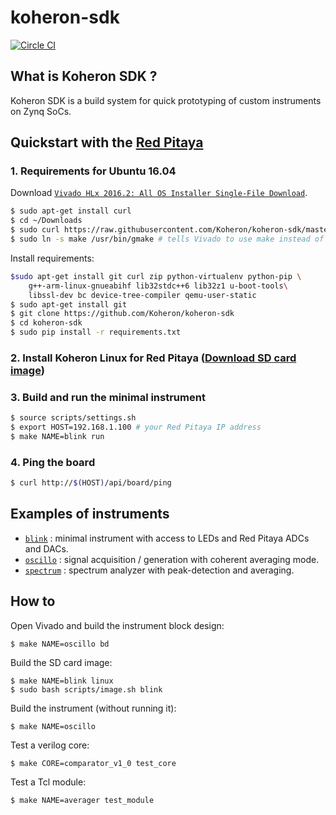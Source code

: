 # koheron-sdk

[![Circle CI](https://circleci.com/gh/Koheron/koheron-sdk.svg?style=shield)](https://circleci.com/gh/Koheron/koheron-sdk)

## What is Koheron SDK ?

Koheron SDK is a build system for quick prototyping of custom instruments on Zynq SoCs.

## Quickstart with the [Red Pitaya](http://redpitaya.com)

### 1. Requirements for Ubuntu 16.04

Download [`Vivado HLx 2016.2: All OS Installer Single-File Download`](http://www.xilinx.com/support/download/index.html/content/xilinx/en/downloadNav/vivado-design-tools/2016-2.html).

```bash
$ sudo apt-get install curl
$ cd ~/Downloads
$ sudo curl https://raw.githubusercontent.com/Koheron/koheron-sdk/master/scripts/install_vivado.sh | /bin/bash /dev/stdin
$ sudo ln -s make /usr/bin/gmake # tells Vivado to use make instead of gmake
```

Install requirements:

```bash
$sudo apt-get install git curl zip python-virtualenv python-pip \
    g++-arm-linux-gnueabihf lib32stdc++6 lib32z1 u-boot-tools\
    libssl-dev bc device-tree-compiler qemu-user-static
$ sudo apt-get install git
$ git clone https://github.com/Koheron/koheron-sdk
$ cd koheron-sdk
$ sudo pip install -r requirements.txt
```

### 2. Install Koheron Linux for Red Pitaya ([Download SD card image](https://github.com/Koheron/koheron-sdk/releases))

### 3. Build and run the minimal instrument

```bash
$ source scripts/settings.sh
$ export HOST=192.168.1.100 # your Red Pitaya IP address
$ make NAME=blink run
```

### 4. Ping the board
```bash
$ curl http://$(HOST)/api/board/ping
```

## Examples of instruments

* [`blink`](https://github.com/Koheron/koheron-sdk/tree/master/projects/blink) : minimal instrument with access to LEDs and Red Pitaya ADCs and DACs.
* [`oscillo`](https://github.com/Koheron/koheron-sdk/tree/master/projects/oscillo) : signal acquisition / generation with coherent averaging mode.
* [`spectrum`](https://github.com/Koheron/koheron-sdk/tree/master/projects/spectrum) : spectrum analyzer with peak-detection and averaging.

## How to

Open Vivado and build the instrument block design:
```
$ make NAME=oscillo bd
```

Build the SD card image:
```
$ make NAME=blink linux
$ sudo bash scripts/image.sh blink
```

Build the instrument (without running it):
```
$ make NAME=oscillo
```

Test a verilog core:
```
$ make CORE=comparator_v1_0 test_core
```

Test a Tcl module:
```
$ make NAME=averager test_module
```


